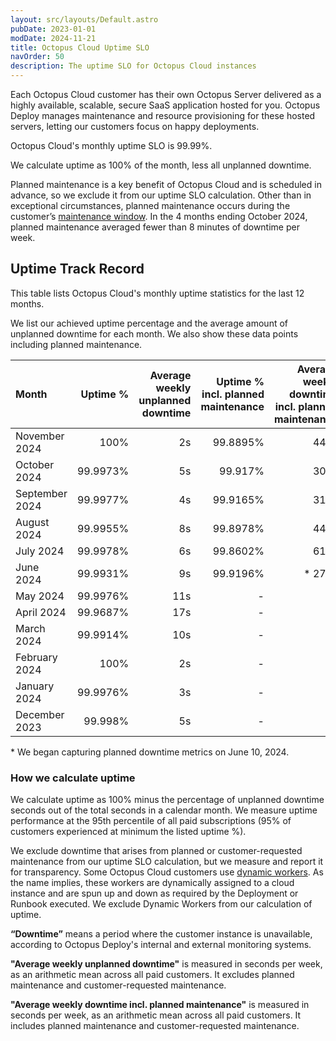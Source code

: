 ```yaml
---
layout: src/layouts/Default.astro
pubDate: 2023-01-01
modDate: 2024-11-21
title: Octopus Cloud Uptime SLO
navOrder: 50
description: The uptime SLO for Octopus Cloud instances
---
```


Each Octopus Cloud customer has their own Octopus Server delivered as a highly available, scalable, secure SaaS application hosted for you. Octopus Deploy manages maintenance and resource provisioning for these hosted servers, letting our customers focus on happy deployments. 

Octopus Cloud's monthly uptime SLO is 99.99%. 

We calculate uptime as 100% of the month, less all unplanned downtime. 

Planned maintenance is a key benefit of Octopus Cloud and is scheduled in advance, so we exclude it from our uptime SLO calculation. Other than in exceptional circumstances, planned maintenance occurs during the customer’s [maintenance window](/docs/octopus-cloud/maintenance-window). In the 4 months ending October 2024, planned maintenance averaged fewer than 8 minutes of downtime per week. 

## Uptime Track Record

This table lists Octopus Cloud's monthly uptime statistics for the last 12 months. 

We list our achieved uptime percentage and the average amount of unplanned downtime for each month. We also show these data points including planned maintenance.

| Month  | Uptime % | Average weekly unplanned downtime | Uptime % incl. planned maintenance | Average weekly downtime incl. planned maintenance |
| :----- | ------: | ------: |------: | ------: |
| November 2024 | 100% | 2s | 99.8895% | 446s |
| October 2024 | 99.9973% | 5s | 99.917% | 309s |
| September 2024 | 99.9977% | 4s | 99.9165% | 313s |
| August 2024 | 99.9955% | 8s | 99.8978% | 447s |
| July 2024 | 99.9978% | 6s | 99.8602% | 616s |
| June 2024 | 99.9931% | 9s | 99.9196% | * 279s |
| May 2024 | 99.9976% | 11s |- | - |
| April 2024 | 99.9687% | 17s |- | - |
| March 2024 | 99.9914% | 10s |- | - |
| February 2024 | 100% | 2s |- | - |
| January 2024 | 99.9976% | 3s |- | - |
| December 2023 | 99.998% | 5s |- | - |

\* We began capturing planned downtime metrics on June 10, 2024.

### How we calculate uptime

We calculate uptime as 100% minus the percentage of unplanned downtime seconds out of the total seconds in a calendar month. We measure uptime performance at the 95th percentile of all paid subscriptions (95% of customers experienced at minimum the listed uptime %).

We exclude downtime that arises from planned or customer-requested maintenance from our uptime SLO calculation, but we measure and report it for transparency. 
Some Octopus Cloud customers use [dynamic workers](/docs/infrastructure/workers/dynamic-worker-pools). As the name implies, these workers are dynamically assigned to a cloud instance and are spun up and down as required by the Deployment or Runbook executed. We exclude Dynamic Workers from our calculation of uptime.

**“Downtime”** means a period where the customer instance is unavailable, according to Octopus Deploy's internal and external monitoring systems.

**"Average weekly unplanned downtime"** is measured in seconds per week, as an arithmetic mean across all paid customers. It excludes planned maintenance and customer-requested maintenance.

**"Average weekly downtime incl. planned maintenance"** is measured in seconds per week, as an arithmetic mean across all paid customers. It includes planned maintenance and customer-requested maintenance.

